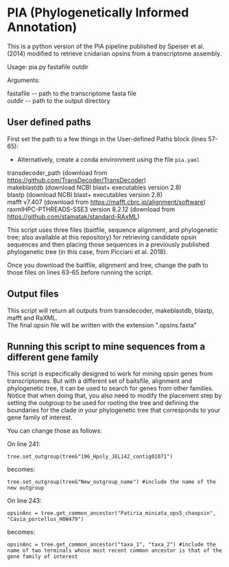 # PIA (Phylogenetically Informed Annotation)

This is a python version of the PIA pipeline published by Speiser et al. (2014) modified to retrieve cnidarian opsins from a
transcriptome assembly. 
 
Usage: pia.py fastafile outdir 
 
Arguments:

fastafile -- path to the transcriptome fasta file  
outdir -- path to the output directory	 
 
 
## User defined paths

First set the path to a few things in the User-defined Paths block (lines 57-65):
* Alternatively, create a conda environment using the file `pia.yaml`

transdecoder_path (download from https://github.com/TransDecoder/TransDecoder)  
makeblastdb (download NCBI blast+ executables version 2.8)  
blastp (download NCBI blast+ executables version 2.8)  
mafft v7.407 (download from https://mafft.cbrc.jp/alignment/software)  
raxmlHPC-PTHREADS-SSE3 version 8.2.12 (download from https://github.com/stamatak/standard-RAxML)

This script uses three files (baitfile, sequence alignment, and phylogenetic tree; also available at 
this repository) for retrieving candidate opsin sequences and then placing those sequences in a previously 
published phylogenetic tree (in this case, from Picciani et al. 2018). 

Once you download the baitfile, alignment and tree, change the path to those files on lines 63-65 before running the script.


## Output files

This script will return all outputs from transdecoder, makeblastdb, blastp, mafft and RaXML.   
The final opsin file will be written with the extension ".opsins.fasta"


## Running this script to mine sequences from a different gene family

This script is especifically designed to work for mining opsin genes from transcriptomes. But with a different set of baitsfile, 
alignment and phylogenetic tree, it can be used to search for genes from other families. Notice that when doing that, 
you also need to modify the placement step by setting the outgroup to be used for rooting the tree and defining the boundaries for the clade in your 
phylogenetic tree that corresponds to your gene family of interest.  

You can change those as follows:

On line 241:

	tree.set_outgroup(tree&"196_Hpoly_JEL142_contig01071")

becomes:

	tree.set_outgroup(tree&"New_outgroup_name") #include the name of the new outgroup
 
 
On line 243:

	opsinAnc = tree.get_common_ancestor("Patiria_miniata_ops5_chaopsin", "Cavia_porcellus_H0W479")

becomes:

	opsinAnc = tree.get_common_ancestor("taxa_1", "taxa_2") #include the name of two terminals whose most recent common ancestor is that of the gene family of interest
